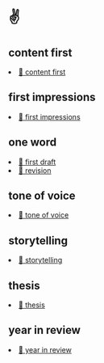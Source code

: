 <h1> ✌️ </h1>

<h2> content first </h2>
  <li><a href="CONTENTFIRST/content_first.html">📎 content first</a></li>

<h2> first impressions </h2>
  <li><a href="firstimpressions.html">📎 first impressions</a></li>

<h2> one word </h2>

  <li><a href="firstdraft.html">📎 first draft</a></li>
  <li><a href="revision.html">📎 revision</a></li>

<h2>tone of voice</h2>
  <li><a href="toneofvoice.html">📎 tone of voice</a></li>

  <h2>storytelling</h2>
  <li><a href="storytelling.html">📎 storytelling</a></li>

 <h2>thesis</h2>
  <li><a href="thesis/thesis.html">📎 thesis</a></li>

 <h2>year in review</h2>
  <li><a href="year_review/yearreview.html">📎 year in review</a></li>

